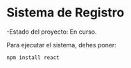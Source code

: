 <h1> Sistema de Registro</h1>

-Estado del proyecto: En curso.

Para ejecutar el sistema, dehes poner:

```npm install react```

